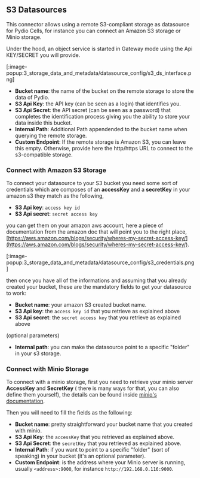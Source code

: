 ## S3 Datasources

This connector allows using a remote S3-compliant storage as datasource for Pydio Cells, for instance you can connect an Amazon S3 storage or Minio storage.

Under the hood, an object service is started in Gateway mode using the Api KEY/SECRET you will provide.

[:image-popup:3_storage_data_and_metadata/datasource_config/s3_ds_interface.png]

- **Bucket name**: the name of the bucket on the remote storage to store the data of Pydio.
- **S3 Api Key**: the API key (can be seen as a login) that identifies you.
- **S3 Api Secret**: the API secret (can be seen as a password) that completes the identification process giving you the ability to store your data inside this bucket.
- **Internal Path**: Additional Path appendended to the bucket name when querying the remote storage.
- **Custom Endpoint**: If the remote storage is Amazon S3, you can leave this empty. Otherwise, provide here the http/https URL to connect to the s3-compatible storage.

### Connect with Amazon S3 Storage

To connect your datasource to your S3 bucket you need some sort of credentials which are composes of an **accessKey** and a **secretKey** in your amazon s3 they match as the following,

- **S3 Api key**: `access key id`
- **S3 Api secret**: `secret access key`
  
you can get them on your amazon aws account, here a piece of documentation from the amazon doc that will point you to the right place, [https://aws.amazon.com/blogs/security/wheres-my-secret-access-key/](https://aws.amazon.com/blogs/security/wheres-my-secret-access-key/).

[:image-popup:3_storage_data_and_metadata/datasource_config/s3_credentials.png]

then once you have all of the informations and assuming that you already created your bucket, these are the mandatory fields to get your datasource to work:

- **Bucket name**: your amazon S3 created bucket name.
- **S3 Api key**: the `access key id` that you retrieve as explained above
- **S3 Api secret**: the `secret access key` that you retrieve as explained above
  
(optional parameters)
- **Internal path**: you can make the datasource point to a specific "folder" in your s3 storage.

### Connect with Minio Storage

To connect with a minio storage, first you need to retrieve your minio server **AccessKey** and **SecretKey** ( there is many ways for that, you can also define them yourself), the details can be found inside [minio's documentation](https://docs.minio.io/docs/minio-quickstart-guide.html).

Then you will need to fill the fields as the following:

- **Bucket name**: pretty straightforward your bucket name that you created with minio.
- **S3 Api Key**: the `accessKey` that you retrieved as explained above.
- **S3 Api Secret**: the `secretKey` that you retrieved as explained above.
- **Internal Path**: if you want to point to a specific "folder" (sort of speaking) in your bucket (it's an optional parameter).
- **Custom Endpoint**: is the address where your Minio server is running, usually `<address>:9000`, for instance `http://192.168.0.116:9000`.
